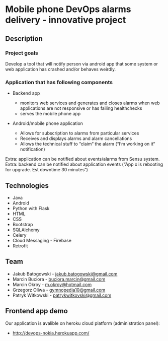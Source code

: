 # Mobile phone DevOps alarms delivery - innovative project

## Description

### Project goals

Develop a tool that will notify person via android app that some system or web application has crashed and/or behaves weirdly.

### Application that has following components

* Backend app
  * monitors web services and generates and closes alarms when web applications are not responsive or has failing healthchecks
  * serves the mobile phone app

* Android/mobile phone application
  * Allows for subscription to alarms from particular services
  * Receives and displays alarms and alarm cancellations
  * Allows the technical stuff to “claim“ the alarm (“I‘m working on it“ notification)

Extra: application can be notified about events/alarms from Sensu system.
Extra: backend can be notified about application events (“App x is rebooting for upgrade. Est downtime 30 minutes“)

## Technologies

* Java
* Android
* Python with Flask
* HTML
* CSS
* Bootstrap
* SQLAlchemy
* Celery
* Cloud Messaging - Firebase
* Retrofit

## Team

* Jakub Batogowski - jakub.batogowski@gmail.com
* Marcin Buciora - buciora.marcin@gmail.com
* Marcin Okroy - m.okroy@hotmail.com
* Grzegorz Oliwa - gymnopedia10@gmail.com
* Patryk Witkowski - patrykwitkovski@gmail.com

## Frontend app demo 

Our application is avalible on heroku cloud platform (administration panel):

* http://devops-nokia.herokuapp.com/